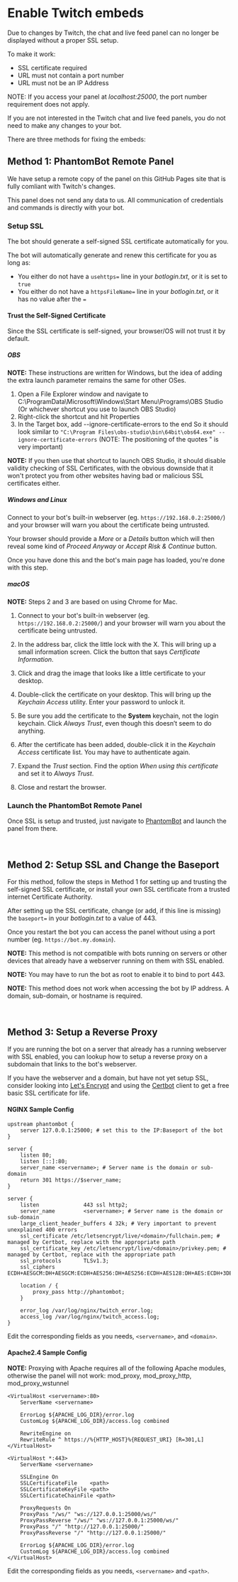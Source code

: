 # Enable Twitch embeds

Due to changes by Twitch, the chat and live feed panel can no longer be displayed without a proper SSL setup.

To make it work:
- SSL certificate required
- URL must not contain a port number
- URL must not be an IP Address

NOTE: If you access your panel at _localhost:25000_, the port number requirement does not apply.

If you are not interested in the Twitch chat and live feed panels, you do not need to make any changes to your bot.

There are three methods for fixing the embeds:

## Method 1: PhantomBot Remote Panel

We have setup a remote copy of the panel on this GitHub Pages site that is fully comliant with Twitch's changes.

This panel does not send any data to us. All communication of credentials and commands is directly with your bot.

### Setup SSL

The bot should generate a self-signed SSL certificate automatically for you.

The bot will automatically generate and renew this certificate for you as long as:
- You either do not have a `usehttps=` line in your _botlogin.txt_, or it is set to `true`
- You either do not have a `httpsFileName=` line in your _botlogin.txt_, or it has no value after the `=`

#### Trust the Self-Signed Certificate

Since the SSL certificate is self-signed, your browser/OS will not trust it by default.

##### OBS

**NOTE:** These instructions are written for Windows, but the idea of adding the extra launch parameter remains the same for other OSes.

1. Open a File Explorer window and navigate to C:\ProgramData\Microsoft\Windows\Start Menu\Programs\OBS Studio (Or whichever shortcut you use to launch OBS Studio)
2. Right-click the shortcut and hit Properties
3. In the Target box, add  --ignore-certificate-errors to the end
So it should look similar to `"C:\Program Files\obs-studio\bin\64bit\obs64.exe" --ignore-certificate-errors` (NOTE: The positioning of the quotes " is very important)

**NOTE:** If you then use that shortcut to launch OBS Studio, it should disable validity checking of SSL Certificates, with the obvious downside that it won't protect you from other websites having bad or malicious SSL certificates either.

##### Windows and Linux

Connect to your bot's built-in webserver (eg. `https://192.168.0.2:25000/`) and your browser will warn you about the certificate being untrusted.

Your browser should provide a _More_ or a _Details_ button which will then reveal some kind of _Proceed Anyway_ or _Accept Risk & Continue_ button.

Once you have done this and the bot's main page has loaded, you're done with this step.

##### macOS

**NOTE:** Steps 2 and 3 are based on using Chrome for Mac.

1. Connect to your bot's built-in webserver (eg. `https://192.168.0.2:25000/`) and your browser will warn you about the certificate being untrusted.

2. In the address bar, click the little lock with the X. This will bring up a small information screen. Click the button that says _Certificate Information_.

3. Click and drag the image that looks like a little certificate to your desktop.

4. Double-click the certificate on your desktop. This will bring up the _Keychain Access_ utility. Enter your password to unlock it.

5. Be sure you add the certificate to the **System** keychain, not the login keychain. Click _Always Trust_, even though this doesn’t seem to do anything.

6. After the certificate has been added, double-click it in the _Keychain Access_ certificate list. You may have to authenticate again.

7. Expand the _Trust_ section. Find the option _When using this certificate_ and set it to _Always Trust_.

8. Close and restart the browser.

### Launch the PhantomBot Remote Panel

Once SSL is setup and trusted, just navigate to [PhantomBot](https://phantombot.github.io/PhantomBot/) and launch the panel from there.

&nbsp;

## Method 2: Setup SSL and Change the Baseport

For this method, follow the steps in Method 1 for setting up and trusting the self-signed SSL certificate, or install your own SSL certificate from a trusted internet Certificate Authority.

After setting up the SSL certificate, change (or add, if this line is missing) the `baseport=` in your _botlogin.txt_ to a value of 443.

Once you restart the bot you can access the panel without using a port number (eg. `https://bot.my.domain`).

**NOTE:** This method is not compatible with bots running on servers or other devices that already have a webserver running on them with SSL enabled.

**NOTE:** You may have to run the bot as root to enable it to bind to port 443.

**NOTE:** This method does not work when accessing the bot by IP address. A domain, sub-domain, or hostname is required.

&nbsp;

## Method 3: Setup a Reverse Proxy

If you are running the bot on a server that already has a running webserver with SSL enabled, you can lookup how to setup a reverse proxy on a subdomain that links to the bot's webserver.

If you have the webserver and a domain, but have not yet setup SSL, consider looking into [Let's Encrypt](https://letsencrypt.org/) and using the [Certbot](https://certbot.eff.org/) client to get a free basic SSL certificate for life.

#### NGINX Sample Config

```
upstream phantombot {
    server 127.0.0.1:25000; # set this to the IP:Baseport of the bot
}

server {
    listen 80;
    listen [::]:80;
    server_name <servername>; # Server name is the domain or sub-domain
    return 301 https://$server_name;
}

server {
    listen              443 ssl http2;
    server_name         <servername>; # Server name is the domain or sub-domain
    large_client_header_buffers 4 32k; # Very important to prevent unexplained 400 errors
    ssl_certificate /etc/letsencrypt/live/<domain>/fullchain.pem; # managed by Certbot, replace with the appropriate path
    ssl_certificate_key /etc/letsencrypt/live/<domain>/privkey.pem; # managed by Certbot, replace with the appropriate path
    ssl_protocols       TLSv1.3;
    ssl_ciphers ECDH+AESGCM:DH+AESGCM:ECDH+AES256:DH+AES256:ECDH+AES128:DH+AES:ECDH+3DES:DH+3DES:RSA+AESGCM:RSA+AES:RSA+3DES:!aNULL:!MD5;
 
    location / {
        proxy_pass http://phantombot;
    }
 
    error_log /var/log/nginx/twitch_error.log;
    access_log /var/log/nginx/twitch_access.log;
}
```
Edit the corresponding fields as you needs, `<servername>`, and `<domain>`.


#### Apache2.4 Sample Config

**NOTE:** Proxying with Apache requires all of the following Apache modules, otherwise the panel will not work: mod_proxy, mod_proxy_http, mod_proxy_wstunnel

```
<VirtualHost <servername>:80>
    ServerName <servername>

    ErrorLog ${APACHE_LOG_DIR}/error.log
    CustomLog ${APACHE_LOG_DIR}/access.log combined

    RewriteEngine on
    RewriteRule ^ https://%{HTTP_HOST}%{REQUEST_URI} [R=301,L]
</VirtualHost>

<VirtualHost *:443>
    ServerName <servername>

    SSLEngine On
    SSLCertificateFile    <path>
    SSLCertificateKeyFile <path>
    SSLCertificateChainFile <path>
    
    ProxyRequests On
    ProxyPass "/ws/" "ws://127.0.0.1:25000/ws/"
    ProxyPassReverse "/ws/" "ws://127.0.0.1:25000/ws/"
    ProxyPass "/" "http://127.0.0.1:25000/"
    ProxyPassReverse "/" "http://127.0.0.1:25000/"

    ErrorLog ${APACHE_LOG_DIR}/error.log
    CustomLog ${APACHE_LOG_DIR}/access.log combined
</VirtualHost>
```
Edit the corresponding fields as you needs, `<servername>` and `<path>`.

